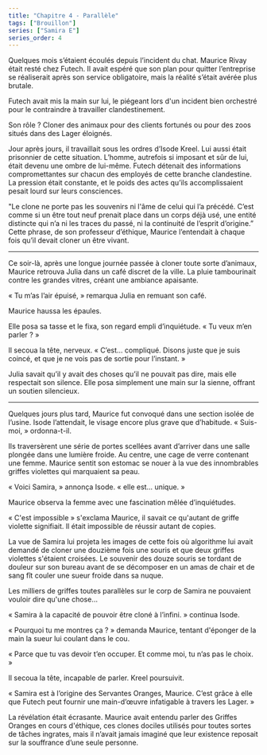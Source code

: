 ```yaml
---
title: "Chapitre 4 - Parallèle"
tags: ["Brouillon"]
series: ["Samira E"]
series_order: 4
---
```


Quelques mois s’étaient écoulés depuis l’incident du chat. Maurice Rivay était resté chez Futech. Il avait espéré que son plan pour quitter l’entreprise se réaliserait après son service obligatoire, mais la réalité s’était avérée plus brutale.

Futech avait mis la main sur lui, le piégeant lors d'un incident bien orchestré pour le contraindre à travailler clandestinement.

Son rôle ? Cloner des animaux pour des clients fortunés ou pour des zoos situés dans des Lager éloignés.

Jour après jours, il travaillait sous les ordres d’Isode Kreel. Lui aussi était prisonnier de cette situation. L’homme, autrefois si imposant et sûr de lui, était devenu une ombre de lui-même. Futech détenait des informations compromettantes sur chacun des employés de cette branche clandestine. La pression était constante, et le poids des actes qu’ils accomplissaient pesait lourd sur leurs consciences.

"Le clone ne porte pas les souvenirs ni l'âme de celui qui l’a précédé. C’est comme si un être tout neuf prenait place dans un corps déjà usé, une entité distincte qui n’a ni les traces du passé, ni la continuité de l’esprit d’origine.” Cette phrase, de son professeur d’éthique, Maurice l’entendait à chaque fois qu’il devait cloner un être vivant.

---

Ce soir-là, après une longue journée passée à cloner toute sorte d’animaux, Maurice retrouva Julia dans un café discret de la ville. La pluie tambourinait contre les grandes vitres, créant une ambiance apaisante.

« Tu m’as l’air épuisé, » remarqua Julia en remuant son café.

Maurice haussa les épaules.

Elle posa sa tasse et le fixa, son regard empli d’inquiétude. « Tu veux m’en parler ? »

Il secoua la tête, nerveux. « C’est… compliqué. Disons juste que je suis coincé, et que je ne vois pas de sortie pour l’instant. »

Julia savait qu’il y avait des choses qu’il ne pouvait pas dire, mais elle respectait son silence. Elle posa simplement une main sur la sienne, offrant un soutien silencieux.

---

Quelques jours plus tard, Maurice fut convoqué dans une section isolée de l’usine. Isode l’attendait, le visage encore plus grave que d’habitude. « Suis-moi, » ordonna-t-il.

Ils traversèrent une série de portes scellées avant d’arriver dans une salle plongée dans une lumière froide. Au centre, une cage de verre contenant une femme. Maurice sentit son estomac se nouer à la vue des innombrables griffes violettes qui marquaient sa peau.

« Voici Samira, » annonça Isode. « elle est… unique. »

Maurice observa la femme avec une fascination mêlée d’inquiétudes.

« C'est impossible » s'exclama Maurice, il savait ce qu'autant de griffe violette signifiait. Il était impossible de réussir autant de copies.

La vue de Samira lui projeta les images de cette fois où algorithme lui avait demandé de cloner une douzième fois une souris et que deux griffes violettes s'étaient croisées.
Le souvenir des douze souris se tordant de douleur sur son bureau avant de se décomposer en un amas de chair et de sang fît couler une sueur froide dans sa nuque.

Les milliers de griffes toutes parallèles sur le corp de Samira ne pouvaient vouloir dire qu'une chose…

« Samira à la capacité de pouvoir être cloné à l’infini. » continua Isode.

« Pourquoi tu me montres ça ? » demanda Maurice, tentant d'éponger de la main la sueur lui coulant dans le cou.

« Parce que tu vas devoir t’en occuper. Et comme moi, tu n’as pas le choix. »

Il secoua la tête, incapable de parler. Kreel poursuivit.

« Samira est à l’origine des Servantes Oranges, Maurice. C’est grâce à elle que Futech peut fournir une main-d’œuvre infatigable à travers les Lager. »

La révélation était écrasante. 
Maurice avait entendu parler des Griffes Oranges en cours d'éthique,
ces clones dociles utilisés pour toutes sortes de tâches ingrates, mais il n’avait jamais imaginé que leur existence reposait sur la souffrance d’une seule personne.
